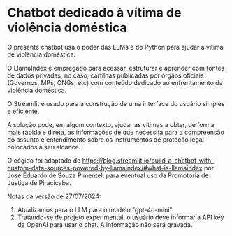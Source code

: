 # Chatbot dedicado à vítima de violência doméstica

O presente chatbot usa o poder das LLMs e do Python para ajudar a vítima de violência doméstica.

O LlamaIndex é empregado para acessar, estruturar e aprender com fontes de dados privadas, no caso, cartilhas publicadas por órgãos oficiais (Governos, MPs, ONGs, etc) com conteúdo dedicado ao enfrentamento da violência doméstica. 

O Streamlit é usado para a construção de uma interface do usuário simples e eficiente.

A solução pode, em algum contexto, ajudar as vítimas a obter, de forma mais rápida e direta, as informações de que necessita para a compreensão do assunto e entendimento sobre os instrumentos de proteção legal colocados a seu alcance.

O cógido foi adaptado de https://blog.streamlit.io/build-a-chatbot-with-custom-data-sources-powered-by-llamaindex/#what-is-llamaindex por José Eduardo de Souza Pimentel, para eventual uso da Promotoria de Justiça de Piracicaba.

Notas da versão de 27/07/2024:

1) Atualizamos para o LLM para o modelo "gpt-4o-mini".
2) Tratando-se de projeto experimental, o usuário deve informar a API key da OpenAI para usar o chat. A informação não será gravada.
